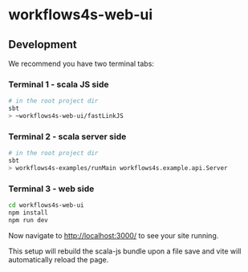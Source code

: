 # workflows4s-web-ui

## Development

We recommend you have two terminal tabs:

### Terminal 1 - scala JS side

```sh
# in the root project dir
sbt 
> ~workflows4s-web-ui/fastLinkJS
```


### Terminal 2 - scala server side

```sh
# in the root project dir
sbt 
> workflows4s-examples/runMain workflows4s.example.api.Server
```

### Terminal 3 - web side
```sh
cd workflows4s-web-ui
npm install
npm run dev
```

Now navigate to [http://localhost:3000/](http://localhost:5173/) to see your site running.

This setup will rebuild the scala-js bundle upon a file save and vite will automatically reload the page.
